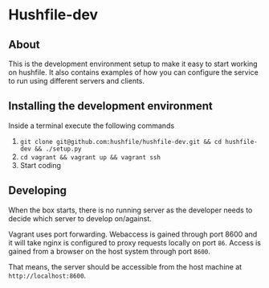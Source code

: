 # Hushfile-dev

## About

This is the development environment setup to make it easy to start working on hushfile.
It also contains examples of how you can configure the service to run using different
servers and clients.


## Installing the development environment

Inside a terminal execute the following commands

 1. `git clone git@github.com:hushfile/hushfile-dev.git && cd hushfile-dev && ./setup.py`
 2. `cd vagrant && vagrant up && vagrant ssh`
 3. Start coding


## Developing

When the box starts, there is no running server as the developer needs to decide which server to develop on/against.

Vagrant uses port forwarding. Webaccess is gained through port 8600 and it will take 
nginx is configured to proxy requests locally on port `86`. Access is gained from a browser on the host system through port `8600`. 

That means, the server should be accessible from the host machine at `http://localhost:8600`.
